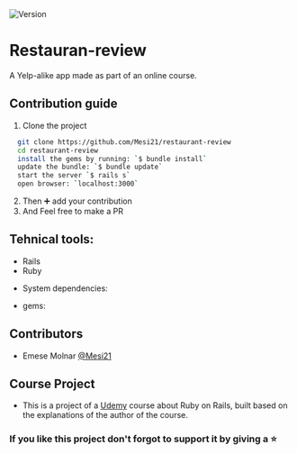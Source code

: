 <img alt="Version" src="https://img.shields.io/badge/version-1.0.0-blue.svg?cacheSeconds=2592000" />

# Restauran-review

A Yelp-alike app made as part of an online course.

## Contribution guide

1. Clone the project
```bash
  git clone https://github.com/Mesi21/restaurant-review
  cd restaurant-review
  install the gems by running: `$ bundle install`
  update the bundle: `$ bundle update`
  start the server `$ rails s`
  open browser: `localhost:3000`
```

2. Then :heavy_plus_sign: add your contribution
3. And Feel free to make a PR

## Tehnical tools:

- Rails
- Ruby

* System dependencies:
- gems: 
    

## Contributors

- Emese Molnar [@Mesi21](https://github.com/Mesi21)

## Course Project

- This is a project of a [Udemy](https://www.udemy.com/) course about Ruby on Rails, built based on the explanations of the author of the course. 

### If you like this project don't forgot to support it by giving a :star: 